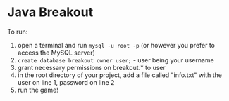 Java Breakout
=====

To run:
1. open a terminal and run `mysql -u root -p` (or however you prefer to access the MySQL server)
2. `create database breakout owner user;` - user being your username
3. grant necessary permissions on breakout.* to user
4. in the root directory of your project, add a file called "info.txt" with the user on line 1, password on line 2
5. run the game!